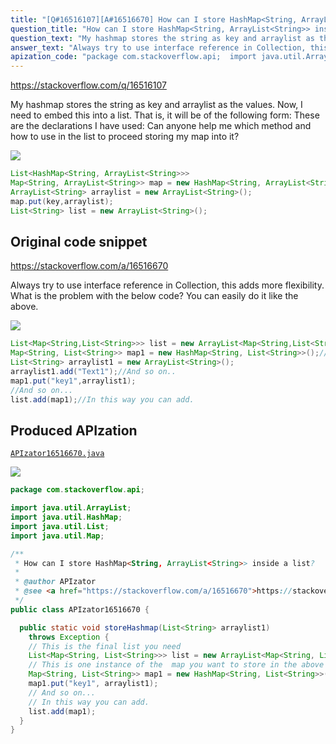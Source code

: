 ```yaml
---
title: "[Q#16516107][A#16516670] How can I store HashMap<String, ArrayList<String>> inside a list?"
question_title: "How can I store HashMap<String, ArrayList<String>> inside a list?"
question_text: "My hashmap stores the string as key and arraylist as the values. Now, I need to embed this into a list. That is, it will be of the following form: These are the declarations I have used: Can anyone help me which method and how to use in the list to proceed storing my map into it?"
answer_text: "Always try to use interface reference in Collection, this adds more flexibility. What is the problem with the below code? You can easily do it like the above."
apization_code: "package com.stackoverflow.api;  import java.util.ArrayList; import java.util.HashMap; import java.util.List; import java.util.Map;  /**  * How can I store HashMap<String, ArrayList<String>> inside a list?  *  * @author APIzator  * @see <a href=\"https://stackoverflow.com/a/16516670\">https://stackoverflow.com/a/16516670</a>  */ public class APIzator16516670 {    public static void storeHashmap(List<String> arraylist1)     throws Exception {     // This is the final list you need     List<Map<String, List<String>>> list = new ArrayList<Map<String, List<String>>>();     // This is one instance of the  map you want to store in the above list.     Map<String, List<String>> map1 = new HashMap<String, List<String>>();     map1.put(\"key1\", arraylist1);     // And so on...     // In this way you can add.     list.add(map1);   } }"
---
```


https://stackoverflow.com/q/16516107

My hashmap stores the string as key and arraylist as the values. Now, I need to embed this into a list. That is, it will be of the following form:
These are the declarations I have used:
Can anyone help me which method and how to use in the list to proceed storing my map into it?


<div class="code-logo"><img src="/stackoverflow.png" /></div>

```java
List<HashMap<String, ArrayList<String>>>
Map<String, ArrayList<String>> map = new HashMap<String, ArrayList<String>>();
ArrayList<String> arraylist = new ArrayList<String>();
map.put(key,arraylist);
List<String> list = new ArrayList<String>();
```


## Original code snippet

https://stackoverflow.com/a/16516670

Always try to use interface reference in Collection, this adds more flexibility.
What is the problem with the below code?
You can easily do it like the above.

<div class="code-logo"><img src="/stackoverflow.png" /></div>

```java
List<Map<String,List<String>>> list = new ArrayList<Map<String,List<String>>>();//This is the final list you need
Map<String, List<String>> map1 = new HashMap<String, List<String>>();//This is one instance of the  map you want to store in the above list.
List<String> arraylist1 = new ArrayList<String>();
arraylist1.add("Text1");//And so on..
map1.put("key1",arraylist1);
//And so on...
list.add(map1);//In this way you can add.
```

## Produced APIzation

[`APIzator16516670.java`](https://github.com/pasqualesalza/apization-temp-data/raw/master/search/APIzator16516670.java)

<div class="code-logo"><img src="/apizator.png" /></div>

```java
package com.stackoverflow.api;

import java.util.ArrayList;
import java.util.HashMap;
import java.util.List;
import java.util.Map;

/**
 * How can I store HashMap<String, ArrayList<String>> inside a list?
 *
 * @author APIzator
 * @see <a href="https://stackoverflow.com/a/16516670">https://stackoverflow.com/a/16516670</a>
 */
public class APIzator16516670 {

  public static void storeHashmap(List<String> arraylist1)
    throws Exception {
    // This is the final list you need
    List<Map<String, List<String>>> list = new ArrayList<Map<String, List<String>>>();
    // This is one instance of the  map you want to store in the above list.
    Map<String, List<String>> map1 = new HashMap<String, List<String>>();
    map1.put("key1", arraylist1);
    // And so on...
    // In this way you can add.
    list.add(map1);
  }
}

```
